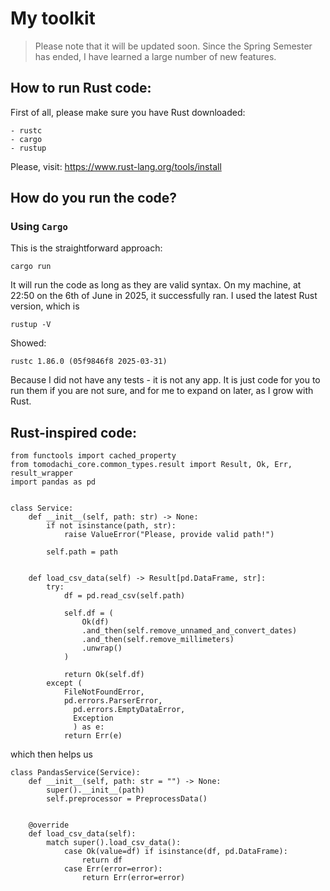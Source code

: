 # My toolkit


> Please note that it will be updated soon. Since the Spring Semester has ended, I have learned a large number of new features.



## How to run Rust code:

First of all, please make sure you have Rust downloaded:

    - rustc
    - cargo
    - rustup

Please, visit: https://www.rust-lang.org/tools/install

## How do you run the code?

### Using `Cargo`

This is the straightforward approach:

```
cargo run
```

It will run the code as long as they are valid syntax. On my machine, at 22:50 on the 6th of June in 2025, it successfully ran. I used the latest Rust version, which is

```
rustup -V
```

Showed:


```
rustc 1.86.0 (05f9846f8 2025-03-31)
```

Because I did not have any tests - it is not any app. It is just code for you to run them if you are not sure, and for me to expand on later, as I grow with Rust. 

## Rust-inspired code:

```
from functools import cached_property
from tomodachi_core.common_types.result import Result, Ok, Err, result_wrapper
import pandas as pd


class Service:
    def __init__(self, path: str) -> None:
        if not isinstance(path, str):
            raise ValueError("Please, provide valid path!")
        
        self.path = path


    def load_csv_data(self) -> Result[pd.DataFrame, str]:
        try:
            df = pd.read_csv(self.path)

            self.df = (
                Ok(df)
                .and_then(self.remove_unnamed_and_convert_dates)
                .and_then(self.remove_millimeters)
                .unwrap()
            )

            return Ok(self.df)
        except (
            FileNotFoundError, 
            pd.errors.ParserError,
              pd.errors.EmptyDataError, 
              Exception
              ) as e:
            return Err(e)
```

which then helps us

```
class PandasService(Service):
    def __init__(self, path: str = "") -> None:
        super().__init__(path)
        self.preprocessor = PreprocessData()
        

    @override
    def load_csv_data(self):
        match super().load_csv_data():
            case Ok(value=df) if isinstance(df, pd.DataFrame):
                return df
            case Err(error=error):
                return Err(error=error)
```
